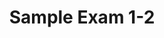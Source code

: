 ---
link: designopt_mid1_2017_solution.pdf
title: Sample Exam 1-2
year: 2018
published: true
categories: designopt_assignment
---